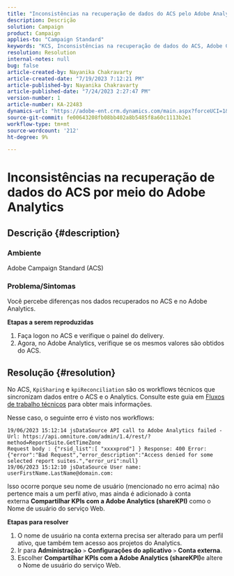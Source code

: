 ```yaml
---
title: "Inconsistências na recuperação de dados do ACS pelo Adobe Analytics"
description: Descrição
solution: Campaign
product: Campaign
applies-to: "Campaign Standard"
keywords: "KCS, Inconsistências na recuperação de dados do ACS, Adobe Campaign Standard, Adobe Analytics, Compartilhar KPIs com a Adobe Analytics"
resolution: Resolution
internal-notes: null
bug: false
article-created-by: Nayanika Chakravarty
article-created-date: "7/19/2023 7:12:21 PM"
article-published-by: Nayanika Chakravarty
article-published-date: "7/24/2023 2:27:47 PM"
version-number: 1
article-number: KA-22483
dynamics-url: "https://adobe-ent.crm.dynamics.com/main.aspx?forceUCI=1&pagetype=entityrecord&etn=knowledgearticle&id=f3f9052e-6826-ee11-9966-6045bd006c82"
source-git-commit: fe00643208fb08bb402a8b5485f8a60c1113b2e1
workflow-type: tm+mt
source-wordcount: '212'
ht-degree: 9%

---
```


# Inconsistências na recuperação de dados do ACS por meio do Adobe Analytics

## Descrição {#description}


### Ambiente

Adobe Campaign Standard (ACS)

### Problema/Sintomas

Você percebe diferenças nos dados recuperados no ACS e no Adobe Analytics.

<b>Etapas a serem reproduzidas</b>

1. Faça logon no ACS e verifique o painel do delivery.
2. Agora, no Adobe Analytics, verifique se os mesmos valores são obtidos do ACS.



## Resolução {#resolution}


No ACS, `KpiSharing` e `kpiReconciliation` são os workflows técnicos que sincronizam dados entre o ACS e o Analytics. Consulte este guia em [Fluxos de trabalho técnicos](https://experienceleague.adobe.com/docs/campaign-standard/using/administrating/application-settings/technical-workflows.html?lang=br) para obter mais informações.

Nesse caso, o seguinte erro é visto nos workflows:


```
19/06/2023 15:12:14 jsDataSource API call to Adobe Analytics failed - Url: https://api.omniture.com/admin/1.4/rest/?method=ReportSuite.GetTimeZone
Request body : {"rsid_list":[ "xxxxprod"] } Response: 400 Error: {"error":"Bad Request","error_description":"Access denied for some selected report suites.","error_uri":null}
19/06/2023 15:12:10 jsDataSource User name: userFirstName.LastName@domain.com:
```


Isso ocorre porque seu nome de usuário (mencionado no erro acima) não pertence mais a um perfil ativo, mas ainda é adicionado à conta externa <b>Compartilhar KPIs com a Adobe Analytics (shareKPI)</b> como o Nome de usuário do serviço Web.

<b>Etapas para resolver</b>

1. O nome de usuário na conta externa precisa ser alterado para um perfil ativo, que também tem acesso aos projetos do Analytics.
2. Ir para <b>Administração</b> `>`  <b>Configurações do aplicativo</b> `>`  <b>Conta externa</b>.
3. Escolher <b>Compartilhar KPIs com a Adobe Analytics (shareKPI)</b>e altere o Nome de usuário do serviço Web.

